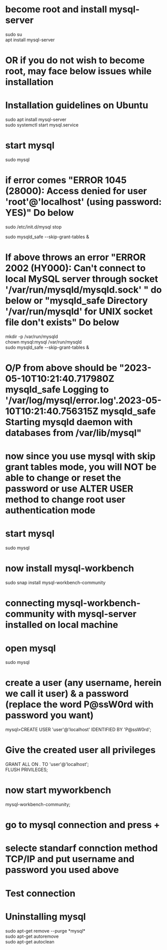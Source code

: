 # become root and install mysql-server
sudo su  
apt install mysql-server  

# OR if you do not wish to become root, may face below issues while installation


# Installation guidelines on Ubuntu

sudo apt install mysql-server  
sudo systemctl start mysql.service  

# start mysql
sudo mysql  

# if error comes "ERROR 1045 (28000): Access denied for user 'root'@'localhost' (using password: YES)" Do below

sudo /etc/init.d/mysql stop  

sudo mysqld_safe --skip-grant-tables &  


# If above throws an error "ERROR 2002 (HY000): Can't connect to local MySQL server through socket '/var/run/mysqld/mysqld.sock' " do below or "mysqld_safe Directory '/var/run/mysqld' for UNIX socket file don't exists" Do below

mkdir -p /var/run/mysqld  
chown mysql:mysql /var/run/mysqld  
sudo mysqld_safe --skip-grant-tables &  

# O/P from above should be "2023-05-10T10:21:40.717980Z mysqld_safe Logging to '/var/log/mysql/error.log'.2023-05-10T10:21:40.756315Z mysqld_safe Starting mysqld daemon with databases from /var/lib/mysql"

# now since you use mysql with skip grant tables mode, you will NOT be able to change or reset the password or use ALTER USER method to change root user authentication mode

# start mysql
sudo mysql   


# now install mysql-workbench 
sudo snap install mysql-workbench-community  

# connecting mysql-workbench-community with mysql-server installed on local machine
# open mysql
sudo mysql  
# create a user (any username, herein we call it user) & a password (replace the word P@ssW0rd with password you want)
mysql>CREATE USER 'user'@'localhost' IDENTIFIED BY 'P@ssW0rd';   
# Give the created user all privileges
GRANT ALL ON *.* TO 'user'@'localhost';   
FLUSH PRIVILEGES;   

# now start myworkbench
mysql-workbench-community;  
# go to mysql connection and press +
# selecte standarf connction method TCP/IP and put username and password you used above
# Test connection


# Uninstalling mysql
sudo apt-get remove --purge *mysql\*   
sudo apt-get autoremove   
sudo apt-get autoclean   


